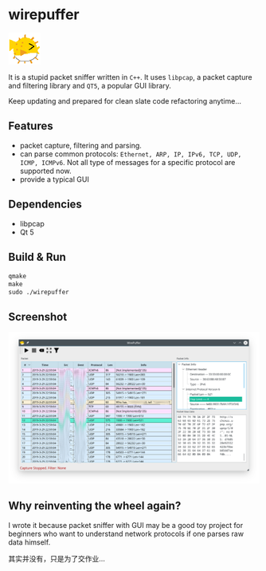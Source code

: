 
# wirepuffer

![wirepuffer](./icons/wirepuffer.png)

It is a stupid packet sniffer written in `C++`. It uses `libpcap`, a packet capture and filtering library and `QT5`, a popular GUI library.

Keep updating and prepared for clean slate code refactoring anytime...

## Features

- packet capture, filtering and parsing.
- can parse common protocols: `Ethernet, ARP, IP, IPv6, TCP, UDP, ICMP, ICMPv6`. Not all type of messages for a specific protocol are supported now.
- provide a typical GUI


## Dependencies

- libpcap
- Qt 5

## Build & Run

```
qmake
make
sudo ./wirepuffer
```

## Screenshot

![screenshot](./screenshots/1.png)

## Why reinventing the wheel again?

I wrote it because packet sniffer with GUI may be a good toy project for beginners who want to understand network protocols if one parses raw data himself.

其实并没有，只是为了交作业...
